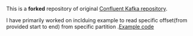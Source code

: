 This is a **forked** repository of original [Confluent Kafka repository](https://github.com/confluentinc/confluent-kafka-python).  


I have primarily worked on inclduing example to read specific offset(from provided start to end) from specific partition .[Example code](https://github.com/devanjanmishra/confluent-kafka-python/blob/master/examples/seek_specific_offset_partition.py) 
